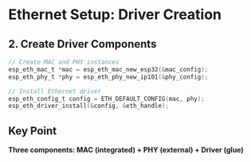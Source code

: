 # Ethernet Setup: Driver Creation

## 2. Create Driver Components

```c
// Create MAC and PHY instances
esp_eth_mac_t *mac = esp_eth_mac_new_esp32(&mac_config);
esp_eth_phy_t *phy = esp_eth_phy_new_ip101(&phy_config);

// Install Ethernet driver
esp_eth_config_t config = ETH_DEFAULT_CONFIG(mac, phy);
esp_eth_driver_install(&config, &eth_handle);
```

## Key Point
**Three components: MAC (integrated) + PHY (external) + Driver (glue)**